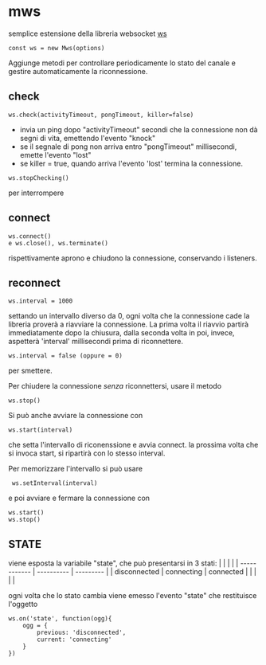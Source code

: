# mws
semplice estensione della libreria websocket [ws](https://github.com/websockets/ws)
```
const ws = new Mws(options) 
```

Aggiunge metodi per controllare periodicamente lo stato del canale e gestire automaticamente la riconnessione.

## check

```
ws.check(activityTimeout, pongTimeout, killer=false)
```

- invia un ping dopo "activityTimeout" secondi che la connessione non dà segni di vita, emettendo l'evento "knock"
- se il segnale di pong non arriva entro "pongTimeout" millisecondi, emette l'evento "lost"
- se killer = true, quando arriva l'evento 'lost' termina la connessione.

```
ws.stopChecking()
```

per interrompere

## connect

```
ws.connect()
e ws.close(), ws.terminate()
```

rispettivamente aprono e chiudono la connessione, conservando i listeners.

## reconnect

```
ws.interval = 1000
```

settando un intervallo diverso da 0, ogni volta che la connessione cade la libreria proverà a riavviare la connessione.
La prima volta il riavvio partirà immediatamente dopo la chiusura, dalla seconda volta in poi, invece, aspetterà 'interval' millisecondi prima di riconnettere.


```
ws.interval = false (oppure = 0)
```

per smettere.

Per chiudere la connessione *senza* riconnettersi, usare il metodo 
```
ws.stop()
```
Si può anche avviare la connessione con 
```
ws.start(interval)
```
che setta l'intervallo di riconenssione e avvia connect.
la prossima volta che si invoca start, si ripartirà con lo stesso interval.

Per memorizzare l'intervallo si può usare 

``` ws.setInterval(interval)```


e poi avviare e fermare la connessione con 
```
ws.start()
ws.stop()
```

## STATE

viene esposta la variabile "state", che può presentarsi in 3 stati:
|              |            |           |
| ------------ | ---------- | --------- |
| disconnected | connecting | connected |
|              |            |           |

ogni volta che lo stato cambia viene emesso l'evento "state" che restituisce l'oggetto 
```
ws.on('state', function(ogg){
    ogg = {
        previous: 'disconnected', 
        current: 'connecting'
    }
})
